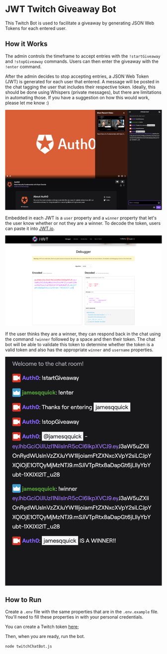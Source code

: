 # JWT Twitch Giveaway Bot

This Twitch Bot is used to facilitate a giveaway by generating JSON Web Tokens for each entered user.

## How it Works

The admin controls the timeframe to accept entries with the `!startGiveaway` and `!stopGiveaway` commands. Users can then enter the giveaway with the `!enter` command.

After the admin decides to stop accepting entries, a JSON Web Token (JWT) is generated for each user that entered. A message will be posted in the chat tagging the user that includes their respective token. Ideally, this should be done using Whispers (private messages), but there are limitations in automating those. If you have a suggestion on how this would work, please let me know :)

![Token message in Twitch](./images/giveaway-token.png)

Embedded in each JWT is a `user` property and a `winner` property that let's the user know whether or not they are a winner. To decode the token, users can paste it into [JWT.io](jwt.io).

![Decoded token in JWT.io](./images/jwtio-decode.png)

If the user thinks they are a winner, they can respond back in the chat using the command `!winner` followed by a space and then their token. The chat bot will be able to validate this token to determine whether the token is a valid token and also has the appropriate `winner` and `username` properties.

![winning token](./images/winner.png)

## How to Run

Create a `.env` file with the same properties that are in the `.env.example` file. You'll need to fill these properties in with your personal credentials.

You can create a Twitch token [here](https://twitchapps.com/tmi/);

Then, when you are ready, run the bot.

`node twitchChatBot.js`
